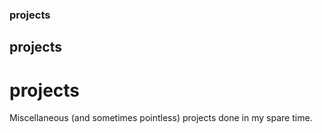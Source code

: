 ### projects
## projects
# projects
Miscellaneous (and sometimes pointless) projects done in my spare time.
